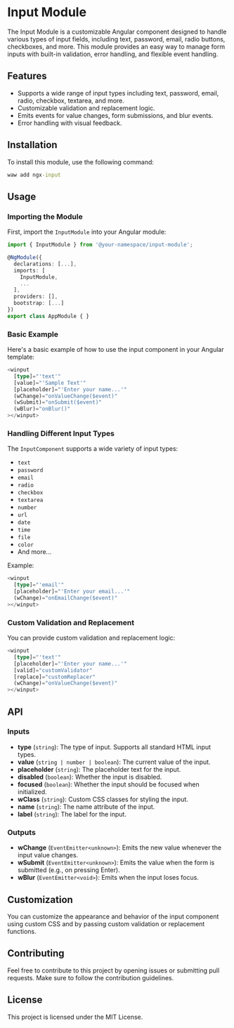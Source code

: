 # Input Module

The Input Module is a customizable Angular component designed to handle various types of input fields, including text, password, email, radio buttons, checkboxes, and more. This module provides an easy way to manage form inputs with built-in validation, error handling, and flexible event handling.

## Features

- Supports a wide range of input types including text, password, email, radio, checkbox, textarea, and more.
- Customizable validation and replacement logic.
- Emits events for value changes, form submissions, and blur events.
- Error handling with visual feedback.

## Installation

To install this module, use the following command:
```cmd
waw add ngx-input
```
## Usage

### Importing the Module

First, import the `InputModule` into your Angular module:
```Typescript
import { InputModule } from '@your-namespace/input-module';

@NgModule({
  declarations: [...],
  imports: [
    InputModule,
    ...
  ],
  providers: [],
  bootstrap: [...]
})
export class AppModule { }
```
### Basic Example

Here's a basic example of how to use the input component in your Angular template:
```Typescript
<winput
  [type]="'text'"
  [value]="'Sample Text'"
  [placeholder]="'Enter your name...'"
  (wChange)="onValueChange($event)"
  (wSubmit)="onSubmit($event)"
  (wBlur)="onBlur()"
></winput>
```
### Handling Different Input Types

The `InputComponent` supports a wide variety of input types:

- `text`
- `password`
- `email`
- `radio`
- `checkbox`
- `textarea`
- `number`
- `url`
- `date`
- `time`
- `file`
- `color`
- And more...

Example:
```Typescript
<winput
  [type]="'email'"
  [placeholder]="'Enter your email...'"
  (wChange)="onEmailChange($event)"
></winput>
```
### Custom Validation and Replacement

You can provide custom validation and replacement logic:
```Typescript
<winput
  [type]="'text'"
  [placeholder]="'Enter your name...'"
  [valid]="customValidator"
  [replace]="customReplacer"
  (wChange)="onValueChange($event)"
></winput>
```

## API

### Inputs

- **type** (`string`): The type of input. Supports all standard HTML input types.
- **value** (`string | number | boolean`): The current value of the input.
- **placeholder** (`string`): The placeholder text for the input.
- **disabled** (`boolean`): Whether the input is disabled.
- **focused** (`boolean`): Whether the input should be focused when initialized.
- **wClass** (`string`): Custom CSS classes for styling the input.
- **name** (`string`): The name attribute of the input.
- **label** (`string`): The label for the input.

### Outputs

- **wChange** (`EventEmitter<unknown>`): Emits the new value whenever the input value changes.
- **wSubmit** (`EventEmitter<unknown>`): Emits the value when the form is submitted (e.g., on pressing Enter).
- **wBlur** (`EventEmitter<void>`): Emits when the input loses focus.

## Customization

You can customize the appearance and behavior of the input component using custom CSS and by passing custom validation or replacement functions.

## Contributing

Feel free to contribute to this project by opening issues or submitting pull requests. Make sure to follow the contribution guidelines.

## License

This project is licensed under the MIT License.
